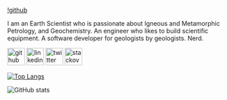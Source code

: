 <!--START_SECTION:update_image-->
[!github](C:\Users\matth\Pictures)
<!--END_SECTION:update_image-->







I am an Earth Scientist who is passionate about Igneous and Metamorphic Petrology, and Geochemistry.  An engineer who likes to build scientific equipment.  A software developer for geologists by geologists.  Nerd. 



[<img src='https://cdn.jsdelivr.net/npm/simple-icons@3.0.1/icons/github.svg' alt='github' height='40'>](https://github.com/pinemmatthew)  [<img src='https://cdn.jsdelivr.net/npm/simple-icons@3.0.1/icons/linkedin.svg' alt='linkedin' height='40'>](https://www.linkedin.com/in/matthew-pine-604291166/)  [<img src='https://cdn.jsdelivr.net/npm/simple-icons@3.0.1/icons/twitter.svg' alt='twitter' height='40'>](https://twitter.com/mallinspine)  [<img src='https://cdn.jsdelivr.net/npm/simple-icons@3.0.1/icons/stackoverflow.svg' alt='stackoverflow' height='40'>](https://stackoverflow.com/users/12593228)  

[![Top Langs](https://github-readme-stats.vercel.app/api/top-langs/?username=pinemmatthew)](https://github.com/anuraghazra/github-readme-stats)

![GitHub stats](https://github-readme-stats.vercel.app/api?username=pinemmatthew&show_icons=true&count_private=true)  

